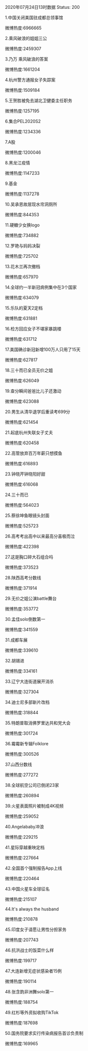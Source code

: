 2020年07月24日13时数据
Status: 200

1.中国关闭美国驻成都总领事馆

微博热度:6966665

2.乘风破浪的姐姐三公

微博热度:2459307

3.乃万 乘风破浪的答案

微博热度:1661204

4.杭州警方通报女子失踪案

微博热度:1509184

5.王贺胜被免去湖北卫健委主任职务

微博热度:1257195

6.集合PEL2020S2

微博热度:1234336

7.A股

微博热度:1200046

8.黑龙江疫情

微博热度:1147233

9.基金

微博热度:1137278

10.吴承恩故居现水帘洞厕所

微博热度:844353

11.硬糖少女换logo

微博热度:734882

12.罗艳与妈妈决裂

微博热度:725702

13.花木兰再次撤档

微博热度:657970

14.全球约一半新冠病例集中在3个国家

微博热度:634079

15.乐队的夏天2定档

微博热度:631881

16.检方回应女子不堪家暴跳楼

微博热度:631712

17.美国确诊新冠新增100万人只用了15天

微博热度:627817

18.三十而已全员无价之姐

微博热度:626049

19.查分瞬间爸爸比儿子还激动

微博热度:623088

20.男生从清华退学后重读考699分

微博热度:621454

21.起底杭州失联女子丈夫

微博热度:620458

22.高管放弃百万年薪只想摸鱼

微博热度:616893

23.钟晓芹钟晓阳好甜

微博热度:616068

24.三十而已

微博热度:564023

25.蔡徐坤鱼眼镜头封面

微博热度:525723

26.高考考出高中以来最高分喜极而泣

微博热度:422398

27.这是胸口碎大石组合吗

微博热度:373523

28.陕西高考分数线

微博热度:371914

29.无价之姐公演battle舞台

微博热度:353772

30.孟佳solo倒数第一

微博热度:341559

31.成都车展

微博热度:339610

32.胡锡进

微博热度:334161

33.辽宁大连街道展开消杀

微博热度:327304

34.迪士尼多部新片改档

微博热度:318844

35.特朗普取消佛罗里达共和党大会

微博热度:301724

36.霉霉新专辑Folklore

微博热度:300526

37.山西分数线

微博热度:277272

38.全球航空公司已倒闭23家

微博热度:260894

39.火星表面照片被制成4K视频

微博热度:259052

40.Angelababy冲浪

微博热度:229215

41.星际穿越重映定档

微博热度:227664

42.全国首个强制报告App上线

微博热度:220464

43.中国火星车全球征名

微博热度:215107

44.It's always the husband

微博热度:210878

45.印度女子请愿让男性分担家务

微博热度:207743

46.抗洪战士的饭菜什么样

微博热度:199717

47.大连新增无症状感染者15例

微博热度:190114

48.张含韵非洲舞solo第一

微博热度:188754

49.红杉等外资拟收购TikTok

微博热度:187698

50.国务院要求实行传染病报告首诊负责制

微博热度:169965

